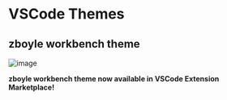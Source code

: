 # VSCode Themes

## zboyle workbench theme

![image](https://user-images.githubusercontent.com/33520963/61575031-d5c74980-aa94-11e9-83e5-ce978800b2fe.png)

**zboyle workbench theme now available in VSCode Extension Marketplace!**
